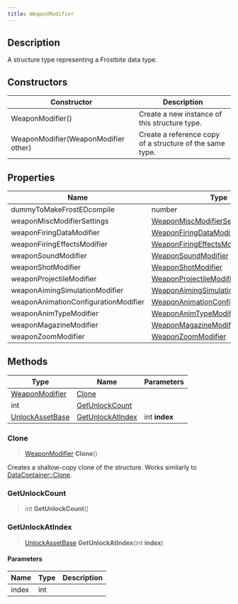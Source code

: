 ```yaml
---
title: WeaponModifier
---
```

## Description

A structure type representing a Frostbite data type.

## Constructors

| Constructor                          | Description                                              |
| ------------------------------------ | -------------------------------------------------------- |
| WeaponModifier()                     | Create a new instance of this structure type.            |
| WeaponModifier(WeaponModifier other) | Create a reference copy of a structure of the same type. |

## Properties

| Name                                 | Type                                                                         | Description |
| ------------------------------------ | ---------------------------------------------------------------------------- | ----------- |
| dummyToMakeFrostEDcompile            | number                                                                       |             |
| weaponMiscModifierSettings           | [WeaponMiscModifierSettings](WeaponMiscModifierSettings)                     |             |
| weaponFiringDataModifier             | [WeaponFiringDataModifier](WeaponFiringDataModifier)                         |             |
| weaponFiringEffectsModifier          | [WeaponFiringEffectsModifier](WeaponFiringEffectsModifier)                   |             |
| weaponSoundModifier                  | [WeaponSoundModifier](WeaponSoundModifier)                                   |             |
| weaponShotModifier                   | [WeaponShotModifier](WeaponShotModifier)                                     |             |
| weaponProjectileModifier             | [WeaponProjectileModifier](WeaponProjectileModifier)                         |             |
| weaponAimingSimulationModifier       | [WeaponAimingSimulationModifier](WeaponAimingSimulationModifier)             |             |
| weaponAnimationConfigurationModifier | [WeaponAnimationConfigurationModifier](WeaponAnimationConfigurationModifier) |             |
| weaponAnimTypeModifier               | [WeaponAnimTypeModifier](WeaponAnimTypeModifier)                             |             |
| weaponMagazineModifier               | [WeaponMagazineModifier](WeaponMagazineModifier)                             |             |
| weaponZoomModifier                   | [WeaponZoomModifier](WeaponZoomModifier)                                     |             |

## Methods

| Type                               | Name                                  | Parameters    |
| ---------------------------------- | ------------------------------------- | ------------- |
| [WeaponModifier](WeaponModifier)   | [Clone](#clone)                       |               |
| int                                | [GetUnlockCount](#getunlockcount)     |               |
| [UnlockAssetBase](UnlockAssetBase) | [GetUnlockAtIndex](#getunlockatindex) | int **index** |

### Clone

> [WeaponModifier](WeaponModifier) **Clone**()

Creates a shallow-copy clone of the structure. Works similarly to [DataContainer::Clone](/vext/ref/shared/class/datacontainer#clone).

### GetUnlockCount

> int **GetUnlockCount**()

### GetUnlockAtIndex

> [UnlockAssetBase](UnlockAssetBase) **GetUnlockAtIndex**(int **index**)

#### Parameters

| Name  | Type | Description |
| ----- | ---- | ----------- |
| index | int  |             |

